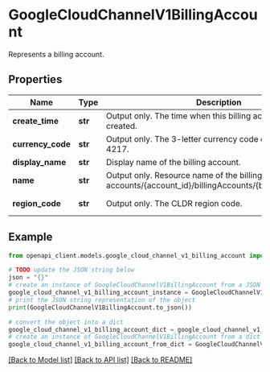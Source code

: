 # GoogleCloudChannelV1BillingAccount

Represents a billing account.

## Properties

Name | Type | Description | Notes
------------ | ------------- | ------------- | -------------
**create_time** | **str** | Output only. The time when this billing account was created. | [optional] [readonly] 
**currency_code** | **str** | Output only. The 3-letter currency code defined in ISO 4217. | [optional] [readonly] 
**display_name** | **str** | Display name of the billing account. | [optional] 
**name** | **str** | Output only. Resource name of the billing account. Format: accounts/{account_id}/billingAccounts/{billing_account_id}. | [optional] [readonly] 
**region_code** | **str** | Output only. The CLDR region code. | [optional] [readonly] 

## Example

```python
from openapi_client.models.google_cloud_channel_v1_billing_account import GoogleCloudChannelV1BillingAccount

# TODO update the JSON string below
json = "{}"
# create an instance of GoogleCloudChannelV1BillingAccount from a JSON string
google_cloud_channel_v1_billing_account_instance = GoogleCloudChannelV1BillingAccount.from_json(json)
# print the JSON string representation of the object
print(GoogleCloudChannelV1BillingAccount.to_json())

# convert the object into a dict
google_cloud_channel_v1_billing_account_dict = google_cloud_channel_v1_billing_account_instance.to_dict()
# create an instance of GoogleCloudChannelV1BillingAccount from a dict
google_cloud_channel_v1_billing_account_from_dict = GoogleCloudChannelV1BillingAccount.from_dict(google_cloud_channel_v1_billing_account_dict)
```
[[Back to Model list]](../README.md#documentation-for-models) [[Back to API list]](../README.md#documentation-for-api-endpoints) [[Back to README]](../README.md)


